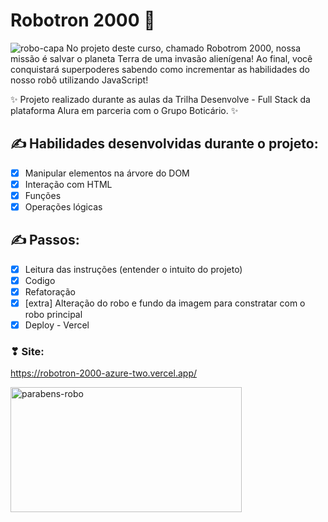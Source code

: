 # Robotron 2000 🤖
![robo-capa](https://github.com/EricaSantos-FullStack/robotron-2000/assets/71906862/f8540a5c-c519-4a6a-a912-1b6cc5785b50)
No projeto deste curso, chamado Robotrom 2000, nossa missão é salvar o planeta Terra de uma invasão alienígena! Ao final, você conquistará superpoderes sabendo como incrementar as habilidades do nosso robô utilizando JavaScript!

✨ Projeto realizado durante as aulas da Trilha Desenvolve - Full Stack da plataforma Alura em parceria com o Grupo Boticário. ✨

## ✍ Habilidades desenvolvidas durante o projeto:
- [x]  Manipular elementos na árvore do DOM
- [x]  Interação com HTML
- [x]  Funções
- [x]  Operações lógicas

## ✍ Passos:
- [x]  Leitura das instruções (entender o intuito do projeto)
- [x]  Codigo
- [x]  Refatoração
- [x]  [extra] Alteração do robo e fundo da imagem para constratar com o robo principal
- [x]  Deploy - Vercel

### ❣ Site:
https://robotron-2000-azure-two.vercel.app/

<img alt="parabens-robo" height="200" width="370" src="https://github.com/EricaSantos-FullStack/robotron-2000/assets/71906862/1d7353f3-3247-4e60-868d-7bc36cc6e51c">
